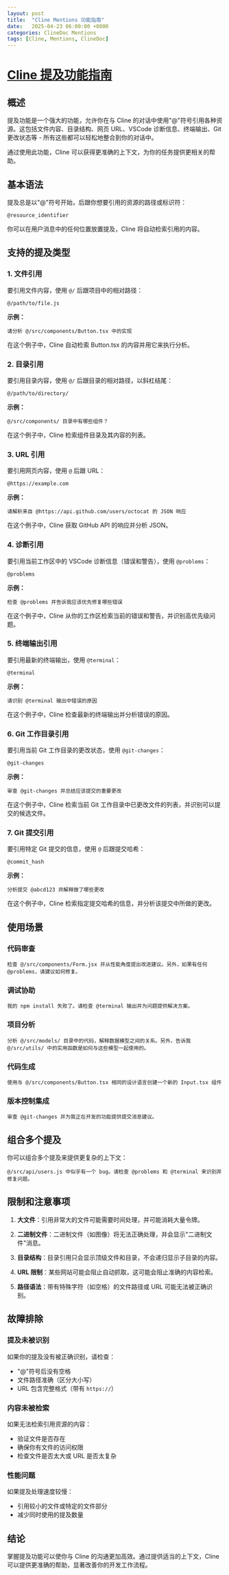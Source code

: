 ```yaml
---
layout: post
title:  "Cline Mentions 功能指南"
date:   2025-04-23 06:00:00 +0800
categories: ClineDoc Mentions
tags: [Cline, Mentions, ClineDoc]
---
```


# [Cline 提及功能指南](https://github.com/cline/cline/blob/main/docs/tools/mentions-guide.md)

## 概述

提及功能是一个强大的功能，允许你在与 Cline 的对话中使用"@"符号引用各种资源。这包括文件内容、目录结构、网页 URL、VSCode 诊断信息、终端输出、Git 更改状态等 - 所有这些都可以轻松地整合到你的对话中。

通过使用此功能，Cline 可以获得更准确的上下文，为你的任务提供更相关的帮助。

## 基本语法

提及总是以"@"符号开始，后跟你想要引用的资源的路径或标识符：

```
@resource_identifier
```

你可以在用户消息中的任何位置放置提及，Cline 将自动检索引用的内容。

## 支持的提及类型

### 1. 文件引用

要引用文件内容，使用 `@/` 后跟项目中的相对路径：

```
@/path/to/file.js
```

**示例：**
```
请分析 @/src/components/Button.tsx 中的实现
```

在这个例子中，Cline 自动检索 Button.tsx 的内容并用它来执行分析。

### 2. 目录引用

要引用目录内容，使用 `@/` 后跟目录的相对路径，以斜杠结尾：

```
@/path/to/directory/
```

**示例：**
```
@/src/components/ 目录中有哪些组件？
```

在这个例子中，Cline 检索组件目录及其内容的列表。

### 3. URL 引用

要引用网页内容，使用 `@` 后跟 URL：

```
@https://example.com
```

**示例：**
```
请解析来自 @https://api.github.com/users/octocat 的 JSON 响应
```

在这个例子中，Cline 获取 GitHub API 的响应并分析 JSON。

### 4. 诊断引用

要引用当前工作区中的 VSCode 诊断信息（错误和警告），使用 `@problems`：

```
@problems
```

**示例：**
```
检查 @problems 并告诉我应该优先修复哪些错误
```

在这个例子中，Cline 从你的工作区检索当前的错误和警告，并识别高优先级问题。

### 5. 终端输出引用

要引用最新的终端输出，使用 `@terminal`：

```
@terminal
```

**示例：**
```
请识别 @terminal 输出中错误的原因
```

在这个例子中，Cline 检查最新的终端输出并分析错误的原因。

### 6. Git 工作目录引用

要引用当前 Git 工作目录的更改状态，使用 `@git-changes`：

```
@git-changes
```

**示例：**
```
审查 @git-changes 并总结应该提交的重要更改
```

在这个例子中，Cline 检索当前 Git 工作目录中已更改文件的列表，并识别可以提交的候选文件。

### 7. Git 提交引用

要引用特定 Git 提交的信息，使用 `@` 后跟提交哈希：

```
@commit_hash
```

**示例：**
```
分析提交 @abcd123 并解释做了哪些更改
```

在这个例子中，Cline 检索指定提交哈希的信息，并分析该提交中所做的更改。

## 使用场景

### 代码审查

```
检查 @/src/components/Form.jsx 并从性能角度提出改进建议。另外，如果有任何 @problems，请建议如何修复。
```

### 调试协助

```
我的 npm install 失败了。请检查 @terminal 输出并为问题提供解决方案。
```

### 项目分析

```
分析 @/src/models/ 目录中的代码，解释数据模型之间的关系。另外，告诉我 @/src/utils/ 中的实用函数是如何与这些模型一起使用的。
```

### 代码生成

```
使用与 @/src/components/Button.tsx 相同的设计语言创建一个新的 Input.tsx 组件
```

### 版本控制集成

```
审查 @git-changes 并为我正在开发的功能提供提交消息建议。
```

## 组合多个提及

你可以组合多个提及来提供更复杂的上下文：

```
@/src/api/users.js 中似乎有一个 bug。请检查 @problems 和 @terminal 来识别并修复问题。
```

## 限制和注意事项

1. **大文件**：引用非常大的文件可能需要时间处理，并可能消耗大量令牌。

2. **二进制文件**：二进制文件（如图像）将无法正确处理，并会显示"二进制文件"消息。

3. **目录结构**：目录引用只会显示顶级文件和目录，不会递归显示子目录的内容。

4. **URL 限制**：某些网站可能会阻止自动抓取，这可能会阻止准确的内容检索。

5. **路径语法**：带有特殊字符（如空格）的文件路径或 URL 可能无法被正确识别。

## 故障排除

### 提及未被识别

如果你的提及没有被正确识别，请检查：

- "@"符号后没有空格
- 文件路径准确（区分大小写）
- URL 包含完整格式（带有 `https://`）

### 内容未被检索

如果无法检索引用资源的内容：

- 验证文件是否存在
- 确保你有文件的访问权限
- 检查文件是否太大或 URL 是否太复杂

### 性能问题

如果提及处理速度较慢：

- 引用较小的文件或特定的文件部分
- 减少同时使用的提及数量

## 结论

掌握提及功能可以使你与 Cline 的沟通更加高效。通过提供适当的上下文，Cline 可以提供更准确的帮助，显著改善你的开发工作流程。
